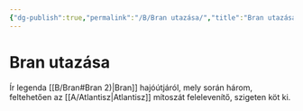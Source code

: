```yaml
---
{"dg-publish":true,"permalink":"/B/Bran utazása/","title":"Bran utazása","tags":["dg_uploaded"],"created":"2023-11-28T09:43","updated":"2023-11-28T09:43"}
---
```



# Bran utazása

Ír legenda [[B/Bran#Bran 2)\|Bran]] hajóútjáról, mely során három, feltehetően az [[A/Atlantisz\|Atlantisz]] mítoszát felelevenítő, szigeten köt ki.  
